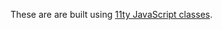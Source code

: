 These are are built using [11ty JavaScript classes](https://www.11ty.dev/docs/languages/javascript/#classes).
